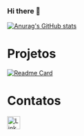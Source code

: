 ### Hi there 👋

[![Anurag's GitHub stats](https://github-readme-stats.vercel.app/api?username=MauricioAquino&theme=dark)](https://github.com/anuraghazra/github-readme-stats)

# Projetos

[![Readme Card](https://github-readme-stats.vercel.app/api/pin/?username=aquino-mauricio&repo=devweekgit-aquino.github.io)](https://github.com/anuraghazra/github-readme-stats)

# Contatos

[<img src='https://img.shields.io/badge/LinkedIn-0077B5?style=for-the-badge&logo=linkedin&logoColor=white' alt='Linkedin' height='30'>](https://www.linkedin.com/in/mauricioaquino/)
